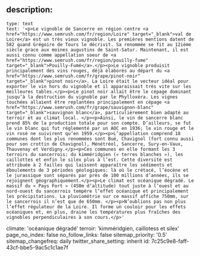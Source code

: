 description:
  -
    type: text
    text: '<p>Le vignoble de Sancerre en région centre <a href="https://www.semrush.com/fr/region/Loire" target="_blank">val de Loire</a> est un très vieux vignoble. Les premières mentions datent de 582 quand Grégoire de Tours le décrivit. Sa renommée se fit au 12ième siècle grace aux moines augustins de Saint-Satur. Maintenant, il est aussi connu comme appellation soeur de <a href="https://www.semrush.com/fr/region/pouilly-fume" target="_blank">Pouilly-Fumé</a>.</p><p>Le vignoble produisit principalement des vins rouges, déjà élaborés au départ du <a href="https://www.semrush.com/fr/grape/pinot-noir" target="_blank">pinot noir</a>. La Loire était le vecteur idéal pour exporter le vin hors du vignoble et il apparaissait très vite sur les meilleures tables.</p><p>Le pinot noir allait être le cépage dominant jusqu’à la destruction du vignoble par le Phylloxéra. Les vignes touchées allaient être replantées principalement en cépage <a href="https://www.semrush.com/fr/grape/sauvignon-blanc" target="_blank">sauvignon blanc</a>, particulièrement bien adapté au terroir et au climat local. </p><p>Ainsi, le vin de sancerre blanc prend 85% de la production totale pour son compte. D’ailleurs, se fut le vin blanc qui fut réglementé par un AOC en 1936; le vin rouge et le vin rosé ne suivirent qu’en 1959.</p><p>L’appellation comprend 18 communes dont les plus renommées sont Bué, Chavignol (fort connu aussi pour son crottin de Chavignol), Ménétréol, Sancerre, Sury-en-Vaux, Thauvenay et Verdigny.</p><p>Ces communes en elle formant les 3 terroirs du sancerrois: du kimméridgien (« terres blanches »), les caillottes et enfin le silex plus à l’est. Cette diversité est attribuée à 2 failles qui laissent apparaître les sédiments et éboulements de 3 périodes géologiques: là où le crétacé, l’éocène et le jurassique sont séparés par près de 100 millions d’années, ils se rejoignent géographiquement.</p><p>Le climat est océanique dégradé. Le massif du « Pays Fort » (450m d’altitude) tout juste à l’ouest et au nord-ouest du sancerrois tempère l’effet océanique et principalement les précipitations. La pluviométrie sur ce massif affiche 750mm, sur le sancerrois il n’est que de 650mm. </p><p>N’oublions pas non plus l’effet régulateur de la Loire. Il forme un couloir pour les effets océaniques et, en plus, draine les températures plus fraîches des vignobles perpendiculaires à son cours.</p>'
climate: 'océanique dégradé'
terroir: 'kimméridgien, caillotess et silex'
page_no_index: false
no_follow_links: false
sitemap_priority: '0.5'
sitemap_changefreq: daily
twitter_share_setting: inherit
id: 7c25c9e8-faff-43cf-bbe5-9ac5c1c1ae7f
